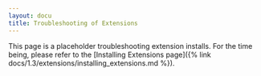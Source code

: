 ```yaml
---
layout: docu
title: Troubleshooting of Extensions
---
```


This page is a placeholder troubleshooting extension installs.
For the time being, please refer to the [Installing Extensions page]({% link docs/1.3/extensions/installing_extensions.md %}).
